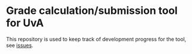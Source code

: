 # Grade calculation/submission tool for UvA
This repository is used to keep track of development progress for the tool, see [issues](https://github.com/UvA-FNWI/GradeTool/issues).
